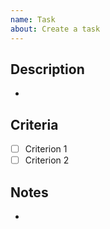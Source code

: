 ```yaml
---
name: Task
about: Create a task
---
```


<!--

Issue Title Rules

- Check the following link for your reference:
  https://medium.com/@scotty.middleton/naming-guide-for-task-bug-and-user-story-titles-7e1e081a36b9#:~:text=projects%20and%20teams.-,Task%20titles,-A%20task%20is

- Format: <verb/action> <activity/thing>

Example:
- Perform backup
- Implement POST /api/v1/users
- Fix navigation bar overlap issue


Note: This template is adapted from a version originally created by @uskayyyyy, with modifications to suit our project's needs.
Reference: https://github.com/M-0923/wad202-final-project-nick/blob/main/.github/ISSUE_TEMPLATE/task.md

-->

## Description

<!-- Provide a detailed description of the task -->

-

## Criteria

<!-- List the criteria that must be met for this task to be considered complete -->

- [ ] Criterion 1
- [ ] Criterion 2

## Notes

<!-- Write any note or comment. You can share your thoughts or ideas. -->
<!-- Delete this section if not needed -->

-